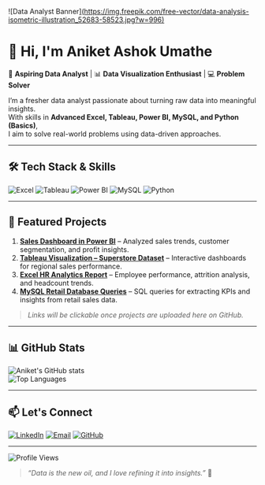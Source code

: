 <!-- Profile Banner -->
![Data Analyst Banner][(https://img.freepik.com/free-vector/data-analysis-isometric-illustration_52683-58523.jpg?w=996)](https://www.freepik.com/free-ai-image/3d-graph-computer-illustration_382572748.htm#fromView=serie&page=1&position=1)

# 👋 Hi, I'm Aniket Ashok Umathe

🎯 **Aspiring Data Analyst** | 📊 **Data Visualization Enthusiast** | 💻 **Problem Solver**  

I’m a fresher data analyst passionate about turning raw data into meaningful insights.  
With skills in **Advanced Excel, Tableau, Power BI, MySQL, and Python (Basics)**,  
I aim to solve real-world problems using data-driven approaches.

---

## 🛠️ Tech Stack & Skills

![Excel](https://img.shields.io/badge/Excel-217346?style=for-the-badge&logo=microsoft-excel&logoColor=white)
![Tableau](https://img.shields.io/badge/Tableau-E97627?style=for-the-badge&logo=tableau&logoColor=white)
![Power BI](https://img.shields.io/badge/Power%20BI-F2C811?style=for-the-badge&logo=powerbi&logoColor=black)
![MySQL](https://img.shields.io/badge/MySQL-005C84?style=for-the-badge&logo=mysql&logoColor=white)
![Python](https://img.shields.io/badge/Python-3776AB?style=for-the-badge&logo=python&logoColor=white)

---

## 📂 Featured Projects

1. **[Sales Dashboard in Power BI](#)** – Analyzed sales trends, customer segmentation, and profit insights.  
2. **[Tableau Visualization – Superstore Dataset](#)** – Interactive dashboards for regional sales performance.  
3. **[Excel HR Analytics Report](#)** – Employee performance, attrition analysis, and headcount trends.  
4. **[MySQL Retail Database Queries](#)** – SQL queries for extracting KPIs and insights from retail sales data.  

> *Links will be clickable once projects are uploaded here on GitHub.*

---

## 📊 GitHub Stats

![Aniket's GitHub stats](https://github-readme-stats.vercel.app/api?username=aniket-umathe&show_icons=true&theme=tokyonight)  
![Top Languages](https://github-readme-stats.vercel.app/api/top-langs/?username=aniket-umathe&layout=compact&theme=tokyonight)  

---

## 📫 Let's Connect

[![LinkedIn](https://img.shields.io/badge/LinkedIn-0A66C2?style=for-the-badge&logo=linkedin&logoColor=white)](https://linkedin.com/in/aniket-ashok-umathe)
[![Email](https://img.shields.io/badge/Email-D14836?style=for-the-badge&logo=gmail&logoColor=white)](mailto:aniketumath********@gmail.com)
[![GitHub](https://img.shields.io/badge/GitHub-181717?style=for-the-badge&logo=github&logoColor=white)](https://github.com/aniket-umathe)

---

![Profile Views](https://komarev.com/ghpvc/?username=aniket-umathe&label=Profile%20Views&color=0e75b6&style=flat)  

> *“Data is the new oil, and I love refining it into insights.”* 🚀


